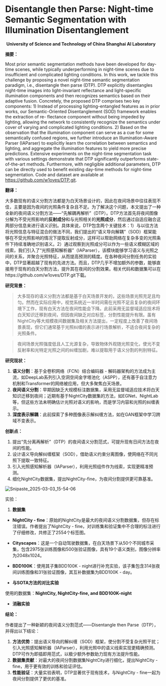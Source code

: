 # Disentangle then Parse: Night-time Semantic Segmentation with Illumination Disentanglement

​            **University of Science and Technology of China               Shanghai AI Laboratory**



**摘要：**

Most prior semantic segmentation methods have been developed for day-time scenes, while typically underperforming in night-time scenes due to insufficient and complicated lighting conditions. In this work, we tackle this challenge by proposing a novel night-time semantic segmentation paradigm, i.e., disentangle then parse (DTP). DTP explicitly disentangles night-time images into light-invariant reflectance and light-specific illumination components and then recognizes semantics based on their adaptive fusion. Concretely, the proposed DTP comprises two key components: 1) Instead of processing lighting-entangled features as in prior works, our Semantic-Oriented Disentanglement (SOD) framework enables the extraction of re-
flectance component without being impeded by lighting, allowing the network to consistently recognize the semantics under cover of varying and complicated lighting conditions. 2) Based on the observation that the illumination component can serve as a cue for some semantically confused regions, we further introduce an Illumination-Aware Parser (IAParser) to explicitly learn the correlation between semantics and lighting, and aggregate the illumination features to yield more precise predictions. Extensive experiments on the night-time segmentation task with various settings demonstrate that DTP significantly outperforms state-of-the-art methods. Furthermore, with negligible additional parameters, DTP can be directly used to benefit existing day-time methods for night-time segmentation. Code and dataset are available at https://github.com/w1oves/DTP.git.



**翻译：**

大多数现有的语义分割方法都是为白天场景设计的，因此在夜间场景中往往表现不佳，主要是因为夜间的光照条件复杂且不足。为了解决这个问题，本文提出了一种全新的夜间语义分割方法——“先解耦再解析”（DTP）。DTP方法首先将夜间图像分解为不受光照影响的**反射成分**和与光照相关的**光照成分**，然后通过自适应融合这两部分信息来进行语义识别。具体来说，DTP包含两个关键技术：1）与以往方法将光照信息与特征混合的做法不同，我们提出的“语义导向解耦”（SOD）框架能够在不受光照影响的情况下提取反射成分，这样可以帮助网络在复杂多变的光照条件下持续准确地识别语义。2）通过观察到光照成分可以作为一些语义模糊区域的线索，我们引入了“光照感知解析器”（IAParser），该模块能够学习语义与光照之间的关系，并聚合光照特征，从而提高预测的精度。在各种夜间分割任务的实验中，DTP显著超越了现有的先进方法。而且，DTP几乎不增加额外的参数，能够直接用于现有的白天分割方法，提升其在夜间的分割效果。相关代码和数据集可以在https://github.com/w1oves/DTP.git下载。





**研究背景：**

> 大多现存的语义分割方法都是基于白天场景开发的，这些场景光照充足且均匀。然而在实际应用中，视觉系统近一半时间需在光照不足且复杂的夜间环境下工作，现有白天方法在夜间性能会下降。此前采用无监督域适应技术将白天知识迁移到夜间，但因夜间缺乏对应标签，分割性能提升有限。虽有NightCity等大规模夜间数据集及相关方法提出，一定程度上改善了夜间场景表现，但它们通常基于光照纠缠的表示进行场景解析，不适合夜间复杂的光照条件。



> 夜间场景光照强度低且人工光源复杂，导致物体外观随光照变化，使光不变反射率和光特定光照之间的纠缠加剧，难以提取用于语义分割的判别特征。







**研究现状：**

1. **语义分割**：基于全卷积网络（FCN）结合编码器 - 解码器架构的方法成为主流，如DeepLab系列引入空洞空间金字塔池化（ASPP），还有基于自注意力机制和Transformer的网络被应用，但大多聚焦白天场景。
2. **夜间语义分割**：早期因缺乏大规模标注数据集，采用无监督域适应技术将白天知识迁移到夜间；近期有基于NightCity数据集的方法，如EGNet、NightLab等，但这些方法未明确估计光照对语义的影响，而是学习内容和光照的纠缠表示。
3. **深度表示解耦**：此前探索了多种图像表示解纠缠方法，如在GAN框架中学习跨域不变表示。





**创新点：**

1. 提出“先分离再解析”（DTP）的夜间语义分割范式，可提升现有日间方法在夜间的性能。
2. 设计语义导向解纠缠框架（SOD），借助语义约束分离图像，使网络在不同光照下提取一致特征。 
3. 引入光照感知解析器（IAParser），利用光照组件作为线索，实现更精准预测。 
4. 细化NightCity数据集，提出NightCity-fine，为夜间分割提供更可靠基准。 

![Snipaste_2025-03-03_15-54-06](https://yangyang666.oss-cn-chengdu.aliyuncs.com/images/Snipaste_2025-03-03_15-54-06.png)









实验：
1. **数据集**    

  - **NightCity - fine**：原始的NightCity是最大的夜间语义分割数据集，但存在标注错误。作者提出了NightCity - fine，对训练集和验证集中不合理的标注进行了仔细修改，共修正了2554个标签图。    

  - **Cityscapes**：这是一个自动驾驶数据集，在白天场景下从50个不同城市采集，包含2975张训练图像和500张验证图像，具有19个语义类别，图像分辨率为2048x1024。

  - **BDD100K**：使用其子集BDD100K - night进行补充实验，该子集包含314张夜间训练图像和31张验证图像，其互补数据集为BDD100K - day。 

  

- **与SOTA方法的对比实验**

使用的数据集：**NightCity, NightCity-fine,  and BDD100K-night**







  - **消融实验**   







**结论：**

作者提出了一种新颖的夜间语义分割范式——Disentangle then Parse（DTP），并得出以下结论： 

1. **方法优势**：提出语义导向的解纠缠（SOD）框架，使分割不受复杂光照干扰；引入光照感知解析器（IAParser），利用光照中的语义线索实现更精确预测。DTP可作为即插即用范式，以极少额外参数助力现有方法提升性能。
2. **数据集贡献**：对最大的夜间分割数据集NightCity进行细化，提出NightCity - fine，用于更有效的训练和验证评估。
3. **性能验证**：大量实验表明，DTP显著优于现有技术，与NightCity - fine一起为夜间分割提供了更优的基准。 



